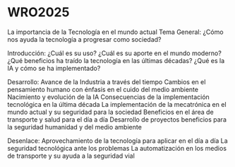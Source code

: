 # WRO2025
La importancia de la Tecnología en el mundo actual
Tema General:
¿Cómo nos ayuda la tecnología a progresar como sociedad?

Introducción:
¿Cuál es su uso?
¿Cuál es su aporte en el mundo moderno?
¿Qué beneficios ha traído la tecnología en las últimas décadas?
¿Qué es la IA y cómo se ha implementado?

Desarrollo:
Avance de la Industria a través del tiempo
Cambios en el pensamiento humano con énfasis en el cuido del medio ambiente
Nacimiento y evolución de la IA
Consecuencias de la implementación tecnológica en la última década 
La implementación de la mecatrónica en el mundo actual y su seguridad para la sociedad
Beneficios en el área de transporte y salud para el día a día
Desarrollo de proyectos beneficios para la seguridad humanidad y del medio ambiente

Desenlace:
Aprovechamiento de la tecnología para aplicar en el día a día
La seguridad tecnológica ante los problemas
La automatización en los medios de transporte y su ayuda a la seguridad vial
